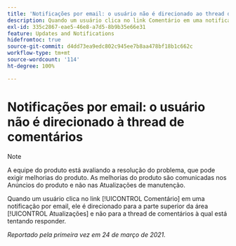 ```yaml
---
title: 'Notificações por email: o usuário não é direcionado ao thread de comentários'
description: Quando um usuário clica no link Comentário em uma notificação por email, ele é direcionado para a parte superior da área [!UICONTROL Atualizações] e não para a thread de comentários à qual está tentando responder.
exl-id: 335c2867-eae5-46e8-a7d5-8b9b35e66e31
feature: Updates and Notifications
hidefromtoc: true
source-git-commit: d4dd73ea9edc802c945ee7b8aa478bf18b1c662c
workflow-type: tm+mt
source-wordcount: '114'
ht-degree: 100%

---
```


# Notificações por email: o usuário não é direcionado à thread de comentários

<!--Article created by request-->

>[!NOTE]
>
>A equipe do produto está avaliando a resolução do problema, que pode exigir melhorias do produto. As melhorias do produto são comunicadas nos Anúncios do produto e não nas Atualizações de manutenção.

Quando um usuário clica no link [!UICONTROL Comentário] em uma notificação por email, ele é direcionado para a parte superior da área [!UICONTROL Atualizações] e não para a thread de comentários à qual está tentando responder.

_Reportado pela primeira vez em 24 de março de 2021._
